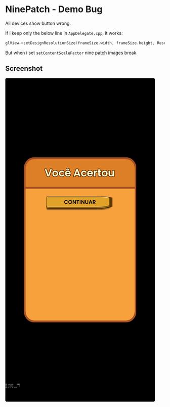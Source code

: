 # NinePatch - Demo Bug

All devices show button wrong.

If i keep only the below line in `AppDelegate.cpp`, it works:

```cpp
glView->setDesignResolutionSize(frameSize.width, frameSize.height, ResolutionPolicy::SHOW_ALL);
```

But when i set `setContentScaleFactor` nine patch images break.

## Screenshot

![Extras/images/ss.jpg](Extras/images/ss.jpg)
